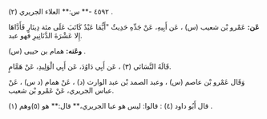 ٤٥٩٢ -** س:** العلاء الجريري (٢) .

**عَن:** عَمْرو بْن شعيب (س) ، عَن أَبِيهِ، عَنْ جَدِّهِ حَدِيثٌ "أَيُّمَا عَبْدٌ كَاتَبَ عَلَى مئة دِينَارٍ فَأَدَّاهَا إِلا عَشْرَةَ الدَّنَانِيرِ فهو عبد.

**وعَنه:** همام بن حييى (س) .

قَالَهُ النَّسَائي (٣) ، عَن أَبِي دَاوُدَ، عَن أَبِي الْوَلِيدِ، عَنْ هَمَّامٍ.

وَقَال عَمْرو بْن عاصم (س) ، وعبد الصمد بْن عبد الوارث (د) ، عَنْ همام (د س) ، عَنْ عباس الجريري، عَنْ عَمْرو بْن شعيب.

قال أَبُو داود (٤) : قالوا: ليس هو عبا الجريري،** قال:** هو (٥)وهم (١) .